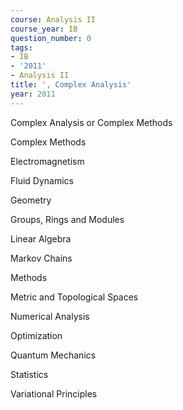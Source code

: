 ```yaml
---
course: Analysis II
course_year: IB
question_number: 0
tags:
- IB
- '2011'
- Analysis II
title: ', Complex Analysis'
year: 2011
---
```




Complex Analysis or Complex Methods

Complex Methods

Electromagnetism

Fluid Dynamics

Geometry

Groups, Rings and Modules

Linear Algebra

Markov Chains

Methods

Metric and Topological Spaces

Numerical Analysis

Optimization

Quantum Mechanics

Statistics

Variational Principles